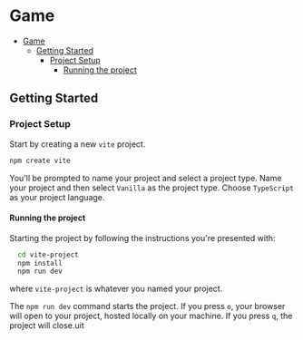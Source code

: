 # Game

- [Game](#game)
  - [Getting Started](#getting-started)
    - [Project Setup](#project-setup)
      - [Running the project](#running-the-project)

## Getting Started

### Project Setup

Start by creating a new `vite` project.

```bash
npm create vite
```

You'll be prompted to name your project and select a project type.  Name your project and then select `Vanilla` as the project type.  Choose `TypeScript` as your project language.

#### Running the project

Starting the project by following the instructions you're presented with:

```bash
  cd vite-project
  npm install
  npm run dev
```

where `vite-project` is whatever you named your project.

The `npm run dev` command starts the project.  If you press `o`, your browser will open to your project, hosted locally on your machine.  If you press `q`, the project will close.uit


